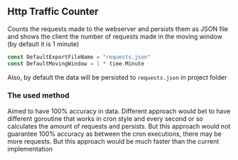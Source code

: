 ## Http Traffic Counter

Counts the requests made to the webserver and persists them as JSON file
and shows the client the number of requests made in the moving window (by default
it is 1 minute)

```go
const DefaultExportFileName = "requests.json"
const DefaultMovingWindow = 1 * time.Minute
```

Also, by default the data will be persisted to `requests.json` in project folder

### The used method

Aimed to have 100% accuracy in data. 
Different approach would bet to have different goroutine that works
in cron style and every second or so calculates the amount of requests and persists.
But this approach would not guarantee 100% accuracy as between the cron
executions, there may be more requests. But this approach would be much
faster than the current implementation
